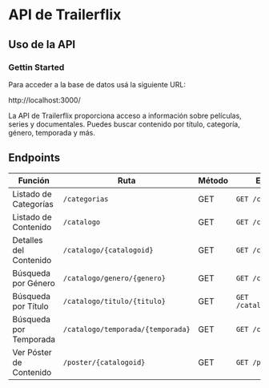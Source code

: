 
# API de Trailerflix
## Uso de la API


### Gettin Started

Para acceder a la base de datos usá la siguiente URL:

http://localhost:3000/

La API de Trailerflix proporciona acceso a información sobre películas, series y documentales. Puedes buscar contenido por título, categoría, género, temporada y más.

## Endpoints

| Función                  | Ruta                                 | Método | Ejemplo de Solicitud                          |
|--------------------------|-------------------------------------|--------|----------------------------------------------|
| Listado de Categorías    | `/categorias`                        | GET    | `GET /categorias`                            |
| Listado de Contenido     | `/catalogo`                          | GET    | `GET /catalogo`                              |
| Detalles del Contenido   | `/catalogo/{catalogoid}`             | GET    | `GET /catalogo/1`                            |
| Búsqueda por Género      | `/catalogo/genero/{genero}`          | GET    | `GET /catalogo/genero/acción`                |
| Búsqueda por Título      | `/catalogo/titulo/{titulo}`          | GET    | `GET /catalogo/titulo/Pelicula%201`         |
| Búsqueda por Temporada   | `/catalogo/temporada/{temporada}`    | GET    | `GET /catalogo/temporada/1`                  |
| Ver Póster de Contenido  | `/poster/{catalogoid}`               | GET    | `GET /poster/1.jpg`                              |







